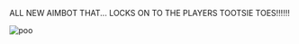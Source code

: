 ALL NEW AIMBOT THAT... LOCKS ON TO THE PLAYERS TOOTSIE TOES!!!!!!
  
![poo](https://i.pinimg.com/236x/3e/0f/ae/3e0faef4bf03cb6319ad50a61943f656.jpg)
